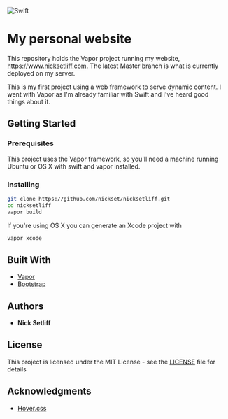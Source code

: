 ![Swift](https://img.shields.io/badge/swift-5.2-orange.svg?style="flat"&logo="swift")

# My personal website

This repository holds the Vapor project running my website, https://www.nicksetliff.com. The latest Master branch is what is currently deployed on my server.

This is my first project using a web framework to serve dynamic content. I went with Vapor as I'm already familiar with Swift and I've heard good things about it. 

## Getting Started


### Prerequisites

This project uses the Vapor framework, so you'll need a machine running Ubuntu or OS X with swift and vapor installed.

### Installing

```bash
git clone https://github.com/nickset/nicksetliff.git
cd nicksetliff
vapor build
```

If you're using OS X you can generate an Xcode project with
```bash
vapor xcode
```

## Built With

* [Vapor](https://github.com/vapor/vapor)
* [Bootstrap](https://github.com/twbs/bootstrap)

## Authors

* **Nick Setliff**

## License

This project is licensed under the MIT License - see the [LICENSE](LICENSE) file for details

## Acknowledgments

* [Hover.css](https://github.com/IanLunn/Hover)
